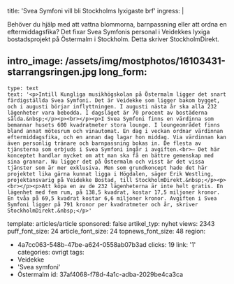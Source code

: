 title: 'Svea Symfoni vill bli Stockholms lyxigaste brf'
ingress: |
  <p>Behöver du hjälp med att vattna blommorna, barnpassning eller att ordna en eftermiddagsfika? Det fixar Svea Symfonis personal i Veidekkes lyxiga bostadsprojekt på Östermalm i Stockholm. Detta skriver StockholmDirekt.
  </p>
  
intro_image: /assets/img/mostphotos/16103431-starrangsringen.jpg
long_form:
  -
    type: text
    text: '<p>Intill Kungliga musikhögskolan på Östermalm ligger det snart färdigställda Svea Symfoni. Det är Veidekke som ligger bakom bygget, och i augusti börjar inflyttningen. I augusti nästa år ska alla 232 lägenheter vara bebodda. I dagsläget är 70 procent av bostäderna sålda.&nbsp;</p><p><br></p><p>I Svea Symfoni finns en värdinna som bemannar husets 600 kvadratmeter stora lounge. I loungeområdet finns bland annat mötesrum och vinautomat. En dag i veckan ordnar värdinnan eftermiddagsfika, och en annan dag lagar hon middag. Via värdinnan kan även personlig tränare och barnpassning bokas in. De flesta av tjänsterna som erbjuds i Svea Symfoni ingår i avgiften.<br>– Det här konceptet handlar mycket om att man ska få en bättre gemenskap med sina grannar. Nu ligger det på Östermalm och visst är det vissa tjänster som är mer exklusiva. Men som grundkoncept hade det här projektet lika gärna kunnat ligga i Högdalen, säger Erik Westling, projektansvarig på Veidekke Bostad, till StockholmDirekt.&nbsp;</p><p><br></p><p>Att köpa en av de 232 lägenheterna är inte helt gratis. En lägenhet med fem rum, på 138,5 kvadrat, kostar 17,5 miljoner kronor. En tvåa på 69,5 kvadrat kostar 6,6 miljoner kronor. Avgiften i Svea Symfoni ligger på 791 kronor per kvadratmeter och år, skriver StockholmDirekt.&nbsp;</p>'
template: articles/article
sponsored: false
artikel_typ: nyhet
views: 2343
puff_font_size: 24
article_font_size: 24
topnews_font_size: 48
region:
  - 4a7cc063-548b-47be-a624-0558ab07b3ad
clicks: 19
link: '1'
categories: ovrigt
tags:
  - Veidekke
  - 'Svea symfoni'
  - Östermalm
id: 37af4068-f78d-4a1c-adba-2029be4ca3ca
